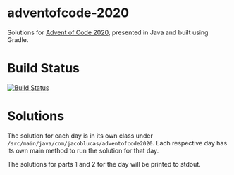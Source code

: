 # adventofcode-2020
Solutions for [Advent of Code 2020](https://adventofcode.com/2020), presented in Java and built using Gradle.

# Build Status
[![Build Status](https://travis-ci.com/jacob-lucas/adventofcode-2020.svg?branch=main)](https://travis-ci.com/jacob-lucas/adventofcode-2020)

# Solutions
The solution for each day is in its own class under `/src/main/java/com/jacoblucas/adventofcode2020`. Each respective day has its own main method to run the solution for that day. 

The solutions for parts 1 and 2 for the day will be printed to stdout.
